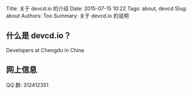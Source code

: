 Title: 关于 devcd.io 的介绍
Date: 2015-07-15 10:22
Tags: about, devcd
Slug: about
Authors: Too
Summary: 关于 devcd.io 的说明

## 什么是 devcd.io？
Developers at Chengdu in China

## 网上信息
QQ 群: 312412351